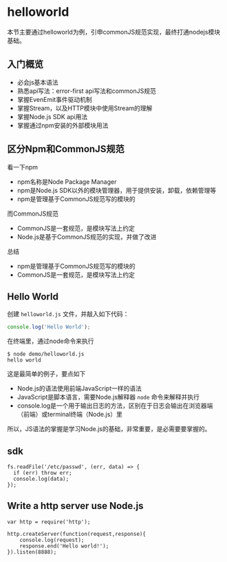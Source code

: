 # helloworld

本节主要通过helloworld为例，引申commonJS规范实现，最终打通nodejs模块基础。

## 入门概览 

- 必会js基本语法
- 熟悉api写法：error-first api写法和commonJS规范
- 掌握EvenEmit事件驱动机制
- 掌握Stream，以及HTTP模块中使用Stream的理解
- 掌握Node.js SDK api用法
- 掌握通过npm安装的外部模块用法

## 区分Npm和CommonJS规范

看一下npm

- npm名称是Node Package Manager
- npm是Node.js SDK以外的模块管理器，用于提供安装，卸载，依赖管理等
- npm是管理基于CommonJS规范写的模块的

而CommonJS规范

- CommonJS是一套规范，是模块写法上约定
- Node.js是基于CommonJS规范的实现，并做了改进

总结

- npm是管理基于CommonJS规范写的模块的
- CommonJS是一套规范，是模块写法上约定

## Hello World

创建 `helloworld.js` 文件，并敲入如下代码：

```javascript
console.log('Hello World');
```

在终端里，通过node命令来执行

```shell
$ node demo/helloworld.js
hello world
```

这是最简单的例子，要点如下

- Node.js的语法使用前端JavaScript一样的语法
- JavaScript是脚本语言，需要Node.js解释器 `node` 命令来解释并执行
- console.log是一个用于输出日志的方法，区别在于日志会输出在浏览器端（前端）或terminal终端（Node.js）里

所以，JS语法的掌握是学习Node.js的基础，非常重要，是必需要要掌握的。

## sdk

```shell
fs.readFile('/etc/passwd', (err, data) => {
  if (err) throw err;
  console.log(data);
});
```
## Write a http server use Node.js

```
var http = require('http');

http.createServer(function(request,response){
    console.log(request);
    response.end('Hello world!');
}).listen(8888);
```
